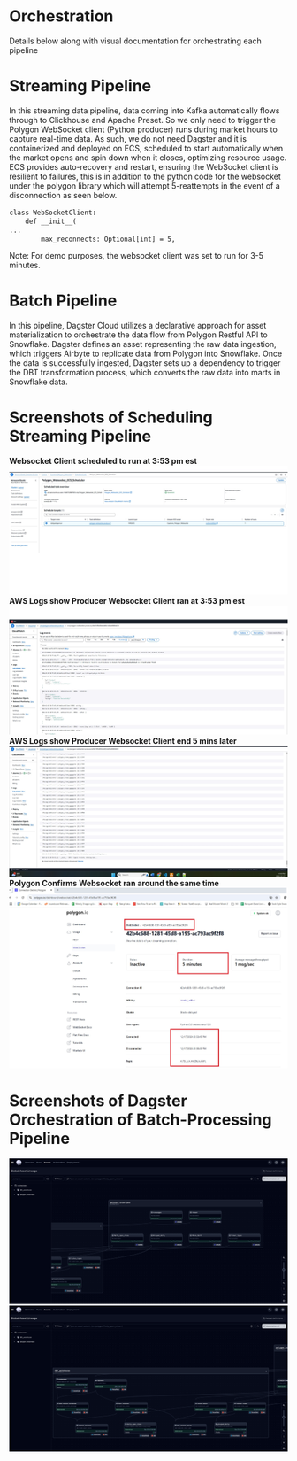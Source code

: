 # Orchestration
Details below along with visual documentation for orchestrating each pipeline

# Streaming Pipeline
In this streaming data pipeline, data coming into Kafka automatically flows through to Clickhouse and Apache Preset. So we only need to trigger the Polygon WebSocket client (Python producer) runs during market hours to capture real-time data. As such, we do not need Dagster and it is containerized and deployed on ECS, scheduled to start automatically when the market opens and spin down when it closes, optimizing resource usage. ECS provides auto-recovery and restart, ensuring the WebSocket client is resilient to failures, this is in addition to the python code for the websocket under the polygon library which will attempt 5-reattempts in the event of a disconnection as seen below.  
```
class WebSocketClient:
    def __init__(
...
        max_reconnects: Optional[int] = 5,
```
Note: For demo purposes, the websocket client was set to run for 3-5 minutes.

# Batch Pipeline
In this pipeline, Dagster Cloud utilizes a declarative approach for asset materialization to orchestrate the data flow from Polygon Restful API to Snowflake. Dagster defines an asset representing the raw data ingestion, which triggers Airbyte to replicate data from Polygon into Snowflake. Once the data is successfully ingested, Dagster sets up a dependency to trigger the DBT transformation process, which converts the raw data into marts in Snowflake data. 

# Screenshots of Scheduling Streaming Pipeline
**Websocket Client scheduled to run at 3:53 pm est**
![Image](/Docs/ECS_Scheduled_Task.jpg)
**AWS Logs show Producer Websocket Client ran at 3:53 pm est**
![Image](/Docs/CloudWatch_StartofLogs.jpg)
**AWS Logs show Producer Websocket Client end 5 mins later**
![Image](/Docs/CloudWatch_Logsshow_ECS_Task_ended.jpg)
**Polygon Confirms Websocket ran around the same time**
![Image](/Docs/Polygon_Websocket_Called.jpg)	

# Screenshots of Dagster Orchestration of Batch-Processing Pipeline
![Image](/Docs/orchestration_airbyte_lineage.png)
![Image](/Docs/orchestration_dbt_lineage.png)
